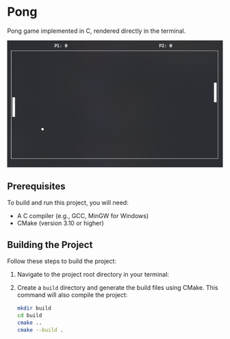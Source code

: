 # Pong

Pong game implemented in C, rendered directly in the terminal.

![Game](./screenshot.png)

## Prerequisites

To build and run this project, you will need:

- A C compiler (e.g., GCC, MinGW for Windows)
- CMake (version 3.10 or higher)

## Building the Project

Follow these steps to build the project:

1.  Navigate to the project root directory in your terminal:

2.  Create a `build` directory and generate the build files using CMake. This command will also compile the project:

    ```bash
    mkdir build
    cd build
    cmake ..
    cmake --build .
    ```


